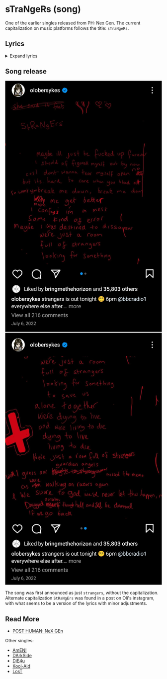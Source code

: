 # sTraNgeRs (song)

One of the earlier singles released from PH: Nex Gen. 
The current capitalization on music platforms follows 
the title: `sTraNgeRs`.

## Lyrics

<details class="lyrics">
<summary>Expand lyrics</summary>

```
Maybe I’ll just be fucked up forever
should have figured myself out by now
And I don’t wanna tear myself open, no
But it’s hard to care when you bleed out

So won’t you break me down, break me down
Make me get better
I confess I’m a mess
Some kind of error
Well maybe I was destined to disappear

We’re just a room full of strangers
Looking for something to save us
Alone together
We’re dying to live and we’re living to die
Dying to live, living to die
We’re just a room full of strangers

Well I guess my guardian angel missed the memo
‘Cause we’re walking on razors again
And we swore to God we’d never let this happen, no
We dragged ourselves through hell
And we’ll be damned if we go back

Break me down
Break me down
Make me get better I confess that I’m a mess
Some kind of error
Well maybe I was destined to disappear

We’re just a room full of strangers
Looking for something to save us
Alone together,
We’re dying to live
And we’re living to die
Dying to live, living to die It never stops

Can’t erase this
So cross out my eyes
Tear the pages ‘Cause you and I
We’re just dying to live And we’re living to die
Dying to live, living to die It never stops, it don’t

Where did we go?
We’re all alone, all alone
No place like home
Take us back to yesterday

S.O.S
Save us from ourselves
```

</details>

## Song release

![](../../Resources/music/websitesongs/insta_2022_07_06_strangers_release.jpg)
![](../../Resources/music/websitesongs/insta_2022_07_06_strangers2.jpg)

The song was first announced as just `strangers`, without 
the capitalization. Alternate capitalization `StRaNgErs` was 
found in a post on Oli's instagram, with what seems to be 
a version of the lyrics with minor adjustments.

## Read More

- [POST HUMAN: NeX GEn](ph-nex-gen)

Other singles:

- [AmEN!](song-amen)
- [DArkSide](song-darkside)
- [DiE4u](song-die4u)
- [Kool-Aid](song-koolaid)
- [LosT](song-lost)
